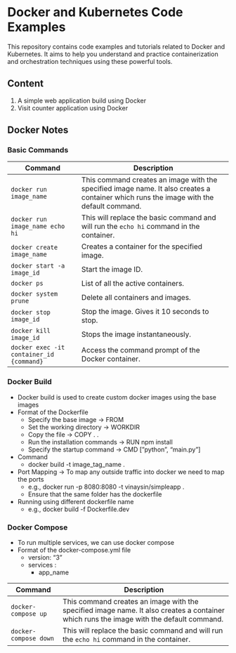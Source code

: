 # Docker and Kubernetes Code Examples

This repository contains code examples and tutorials related to Docker and Kubernetes. It aims to help you understand and practice containerization and orchestration techniques using these powerful tools.<br>

## Content
1. A simple web application build using Docker
2. Visit counter application using Docker


## Docker Notes

### Basic Commands

| Command  | Description      |
|----------|------------------------------------------|
| `docker run image_name`           | This command creates an image with the specified image name. It also creates a container which runs the image with the default command.                         |
| `docker run image_name echo hi`   | This will replace the basic command and will run the `echo hi` command in the container.    |
| `docker create image_name`        | Creates a container for the specified image.                                              |
| `docker start -a image_id`        | Start the image ID.                                                                         |
| `docker ps`                       | List of all the active containers.                                                         |
| `docker system prune`             | Delete all containers and images.                                                           |
| `docker stop image_id`            | Stop the image. Gives it 10 seconds to stop.                                               |
| `docker kill image_id`            | Stops the image instantaneously.                                                            |
| `docker exec -it container_id {command}` | Access the command prompt of the Docker container.                                   |


### Docker Build

- Docker build is used to create custom docker images using the base images
- Format of the Dockerfile
    - Specify the base image  → FROM
    - Set the working directory → WORKDIR
    - Copy the file → COPY . .
    - Run the installation commands → RUN npm install
    - Specify the startup command → CMD [”python”, “main.py”]
- Command
    - docker build -t image_tag_name .
- Port Mapping → To map any outside traffic into docker we need to map the ports
    - e.g., docker run -p 8080:8080 -t vinaysin/simpleapp .
    - Ensure that the same folder has the dockerfile
- Running using different dockerfile name
    - e.g., docker build -f Dockerfile.dev


### Docker Compose

- To run multiple services, we can use docker compose
- Format of the docker-compose.yml file
    - version: “3”
    - services :
        - app_name



| Command  | Description      |
|----------|------------------------------------------|
| `docker-compose up` | This command creates an image with the specified image name. It also creates a container which runs the image with the default command.  |
| `docker-compose down` | This will replace the basic command and will run the `echo hi` command in the container.  |



